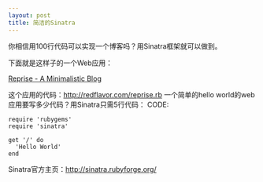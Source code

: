 ```yaml
--- 
layout: post
title: 简洁的Sinatra
---
```

你相信用100行代码可以实现一个博客吗？用Sinatra框架就可以做到。

下面就是这样子的一个Web应用：

<a href="http://journal.redflavor.com/reprise---a-minimalistic-blog">Reprise - A Minimalistic Blog</a>

这个应用的代码：http://redflavor.com/reprise.rb 一个简单的hello world的web应用要写多少代码？用Sinatra只需5行代码：
CODE:

    require 'rubygems'
    require 'sinatra'

    get '/' do
      'Hello World'
    end

Sinatra官方主页：http://sinatra.rubyforge.org/
